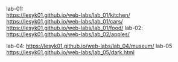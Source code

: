 lab-01:  
          https://lesyk01.github.io/web-labs/lab_01/kitchen/   
          https://lesyk01.github.io/web-labs/lab_01/cars/
          https://lesyk01.github.io/web-labs/lab_01/food/
lab-02:
          https://lesyk01.github.io/web-labs/lab_02/apples/

lab-04:
          https://lesyk01.github.io/web-labs/lab_04/museum/
lab-05 https://lesyk01.github.io/web-labs/lab_05/dark.html
